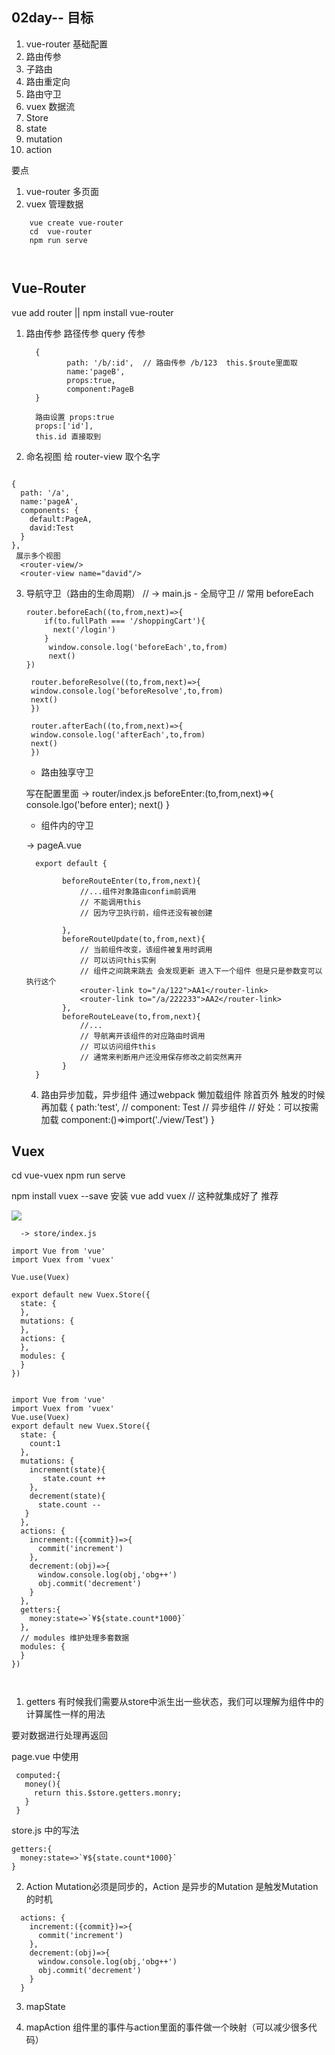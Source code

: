 ## 02day-- 目标

1. vue-router 基础配置
2. 路由传参
3. 子路由
4. 路由重定向
5. 路由守卫
6. vuex 数据流
7. Store
8. state
9. mutation
10. action

要点

1. vue-router 多页面
2. vuex 管理数据

```
    vue create vue-router
    cd  vue-router
    npm run serve



```
## Vue-Router

vue add router || npm install vue-router


1. 路由传参
   路径传参
   query 传参

   ```
     {
            path: '/b/:id',  // 路由传参 /b/123  this.$route里面取
            name:'pageB',
            props:true,
            component:PageB
     }

     路由设置 props:true
     props:['id'],
     this.id 直接取到
   ```

2. 命名视图
   给 router-view 取个名字

```

{
  path: '/a',
  name:'pageA',
  components: {
    default:PageA,
    david:Test
  }
},
 展示多个视图
  <router-view/>
  <router-view name="david"/>

```

3. 导航守卫（路由的生命周期）
   // -> main.js - 全局守卫
   // 常用 beforeEach
   ```
   router.beforeEach((to,from,next)=>{
       if(to.fullPath === '/shoppingCart'){
         next('/login')
       }
        window.console.log('beforeEach',to,from)
        next()
   })

    router.beforeResolve((to,from,next)=>{
    window.console.log('beforeResolve',to,from)
    next()
    })

    router.afterEach((to,from,next)=>{
    window.console.log('afterEach',to,from)
    next()
    })

    ```

    - 路由独享守卫

     写在配置里面 -> router/index.js
      beforeEnter:(to,from,next)=>{
          console.lgo('before enter);
          next()
      }

    - 组件内的守卫

    -> pageA.vue
    ```
      export default {
       
            beforeRouteEnter(to,from,next){
                //...组件对象路由confim前调用
                // 不能调用this
                // 因为守卫执行前，组件还没有被创建
                
            },
            beforeRouteUpdate(to,from,next){
                // 当前组件改变，该组件被复用时调用
                // 可以访问this实俐
                // 组件之间跳来跳去 会发现更新 进入下一个组件 但是只是参数变可以执行这个
                <router-link to="/a/122">AA1</router-link> 
                <router-link to="/a/222233">AA2</router-link> 
            },
            beforeRouteLeave(to,from,next){
                //...
                // 导航离开该组件的对应路由时调用
                // 可以访问组件this
                // 通常来判断用户还没用保存修改之前突然离开
            }
      } 
   
    ```


    4.  路由异步加载，异步组件 通过webpack 懒加载组件 除首页外 触发的时候再加载
       {
        path:'test',
        // component: Test
        // 异步组件
        // 好处：可以按需加载
        component:()=>import('./view/Test')
      }


## Vuex
cd vue-vuex
npm run serve

npm install vuex --save 安装
vue add vuex  // 这种就集成好了 推荐

![](https://vuex.vuejs.org/vuex.png)

```
  -> store/index.js

import Vue from 'vue'
import Vuex from 'vuex'

Vue.use(Vuex)

export default new Vuex.Store({
  state: {
  },
  mutations: {
  },
  actions: {
  },
  modules: {
  }
})


import Vue from 'vue'
import Vuex from 'vuex'
Vue.use(Vuex)
export default new Vuex.Store({
  state: {
    count:1
  },
  mutations: {
    increment(state){
       state.count ++ 
    },    
    decrement(state){
      state.count --
   }
  },
  actions: {
    increment:({commit})=>{
      commit('increment')
    },
    decrement:(obj)=>{
      window.console.log(obj,'obg++')
      obj.commit('decrement')
    }
  },
  getters:{
    money:state=>`¥${state.count*1000}`
  },
  // modules 维护处理多套数据
  modules: {
  }
})



```
1. getters
有时候我们需要从store中派生出一些状态，我们可以理解为组件中的计算属性一样的用法

要对数据进行处理再返回

page.vue 中使用

```
 computed:{
   money(){
     return this.$store.getters.monry;
   }
 }
```

store.js 中的写法

```
getters:{
  money:state=>`¥${state.count*1000}`
}
```

2. Action 
  Mutation必须是同步的，Action 是异步的Mutation
  是触发Mutation的时机
```
  actions: {
    increment:({commit})=>{
      commit('increment')
    },
    decrement:(obj)=>{
      window.console.log(obj,'obg++')
      obj.commit('decrement')
    }
  }

```
3. mapState

4. mapAction
  组件里的事件与action里面的事件做一个映射（可以减少很多代码）